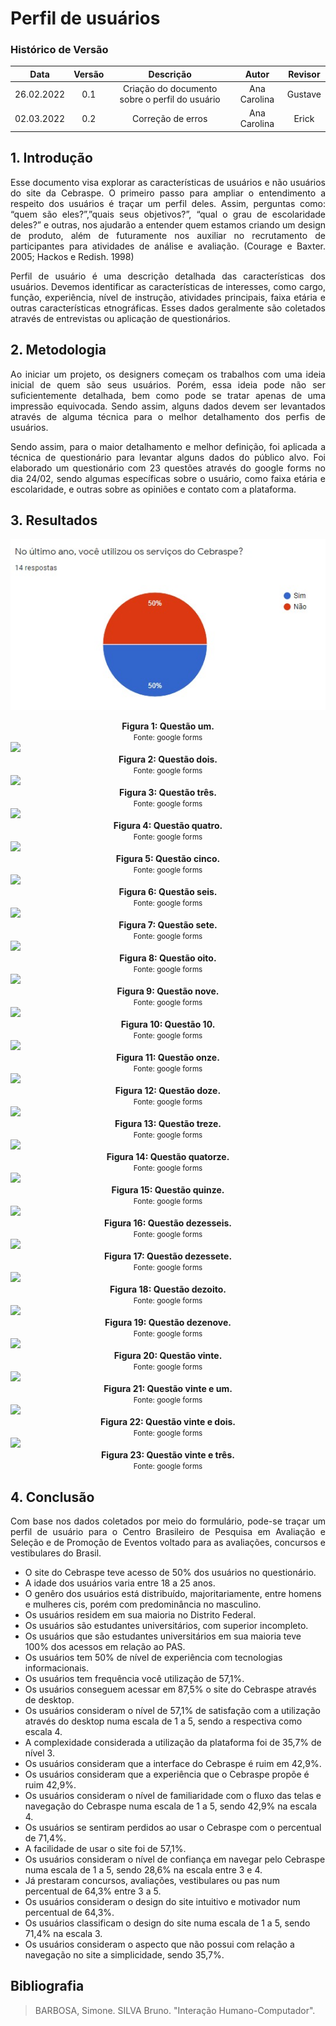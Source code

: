 # Perfil de usuários


### Histórico de Versão

|    Data    | Versão | Descrição | Autor | Revisor |
| :--------: | :----: | :-------: | :---: | :-----: |
| 26.02.2022 |  0.1   | Criação do documento sobre o perfil do usuário | Ana Carolina | Gustave |
| 02.03.2022 |  0.2   | Correção de erros | Ana Carolina | Erick |


## 1. Introdução
<p style="text-align: justify;">Esse documento visa explorar as características de usuários e não usuários do site da Cebraspe. O primeiro passo para ampliar o entendimento a respeito dos usuários é traçar um perfil deles. Assim, perguntas como: “quem são eles?”,”quais seus objetivos?”, “qual o grau de escolaridade deles?” e outras, nos ajudarão a entender quem estamos criando um design de produto, além de futuramente nos auxiliar no recrutamento de participantes para atividades de análise e avaliação. (Courage e Baxter. 2005; Hackos e Redish. 1998)
</p>

<p style="text-align: justify;">Perfil de usuário é uma descrição detalhada das características dos usuários. Devemos identificar as características de interesses, como cargo, função, experiência, nível de instrução, atividades principais, faixa etária e outras características etnográficas. Esses dados geralmente são coletados através de entrevistas ou aplicação de questionários.
</p>

## 2. Metodologia
<p style="text-align: justify;">Ao iniciar um projeto, os designers começam os trabalhos com uma ideia inicial de quem são seus usuários. Porém, essa ideia pode não ser suficientemente detalhada, bem como pode se tratar apenas de uma impressão equivocada. Sendo assim, alguns dados devem ser levantados através de alguma técnica para o melhor detalhamento dos perfis de usuários.
</p>

<p style="text-align: justify;">Sendo assim, para o maior detalhamento e melhor definição, foi aplicada a técnica de questionário para levantar alguns dados do público alvo. Foi elaborado um questionário com 23 questões através do google forms no dia 24/02, sendo algumas específicas sobre o usuário, como faixa etária e escolaridade, e outras sobre as opiniões e contato com a plataforma.
</p>

## 3. Resultados

![Questão um](../../Assets/questao_um.jpeg)
<figcaption align='center'>
    <b>Figura 1: Questão um.</b>
    <br><small>Fonte: google forms</small>
</figcaption>

<img src="https://user-images.githubusercontent.com/49570180/156013515-f0cbea05-e129-4dc3-bcab-bf72c7cd905d.jpeg">
<figcaption align='center'>
    <b>Figura 2: Questão dois.</b>
    <br><small>Fonte: google forms</small>
</figcaption>

<img src="https://user-images.githubusercontent.com/49570180/156013610-f47e3130-2d83-48c4-9e36-438a80088a31.jpeg">
<figcaption align='center'>
    <b>Figura 3: Questão três.</b>
    <br><small>Fonte: google forms</small>
</figcaption>

<img src="https://user-images.githubusercontent.com/49570180/156013569-435c8568-d88b-4717-b3aa-ee0c02e8f034.jpeg">
<figcaption align='center'>
    <b>Figura 4: Questão quatro.</b>
    <br><small>Fonte: google forms</small>
</figcaption>

<img src="https://user-images.githubusercontent.com/49570180/156013415-1132817f-400d-4e37-a037-07d2fa1a447e.jpeg">
<figcaption align='center'>
    <b>Figura 5: Questão cinco.</b>
    <br><small>Fonte: google forms</small>
</figcaption>

<img src="https://user-images.githubusercontent.com/49570180/156013584-f8cddd79-ff6e-4a63-a63c-08e1edca86d1.jpeg">
<figcaption align='center'>
    <b>Figura 6: Questão seis.</b>
    <br><small>Fonte: google forms</small>
</figcaption>

<img src="https://user-images.githubusercontent.com/49570180/156013598-3f01d697-8922-4546-92f5-9e116d68b3fe.jpeg">
<figcaption align='center'>
    <b>Figura 7: Questão sete.</b>
    <br><small>Fonte: google forms</small>
</figcaption>

<img src="https://user-images.githubusercontent.com/49570180/156013550-1ee5e780-3cda-458d-ab4a-c4d5b2244919.jpeg">
<figcaption align='center'>
    <b>Figura 8: Questão oito.</b>
    <br><small>Fonte: google forms</small>
</figcaption>

<img src="https://user-images.githubusercontent.com/49570180/156013531-373a09e0-696e-433d-aa4c-e40d2fd3a200.jpeg">
<figcaption align='center'>
    <b>Figura 9: Questão nove.</b>
    <br><small>Fonte: google forms</small>
</figcaption>

<img src="https://user-images.githubusercontent.com/49570180/156013428-8581fff6-3a94-4a1e-a665-9705eaca183f.jpeg">
<figcaption align='center'>
    <b>Figura 10: Questão 10.</b>
    <br><small>Fonte: google forms</small>
</figcaption>

<img src="https://user-images.githubusercontent.com/49570180/156013564-957f30ef-b27e-43bc-87cd-f38aae601777.jpeg">
<figcaption align='center'>
    <b>Figura 11: Questão onze.</b>
    <br><small>Fonte: google forms</small>
</figcaption>

<img src="https://user-images.githubusercontent.com/49570180/156013522-b376f210-9582-422e-ac23-358c70309ef3.jpeg">
<figcaption align='center'>
    <b>Figura 12: Questão doze.</b>
    <br><small>Fonte: google forms</small>
</figcaption>

<img src="https://user-images.githubusercontent.com/49570180/156013619-e5dc2d0b-9684-41d7-80fb-1560bee41d6d.jpeg">
<figcaption align='center'>
    <b>Figura 13: Questão treze.</b>
    <br><small>Fonte: google forms</small>
</figcaption>

<img src="https://user-images.githubusercontent.com/49570180/156013366-691d71d4-a9f0-43c4-a7de-caaef0c998da.jpeg">
<figcaption align='center'>
    <b>Figura 14: Questão quatorze.</b>
    <br><small>Fonte: google forms</small>
</figcaption>

<img src="https://user-images.githubusercontent.com/49570180/156013575-fc33dcdd-71ce-47bd-9041-297cb2e7e87a.jpeg">
<figcaption align='center'>
    <b>Figura 15: Questão quinze.</b>
    <br><small>Fonte: google forms</small>
</figcaption>

<img src="https://user-images.githubusercontent.com/49570180/156013459-d74480e4-3cbd-4ae4-8f11-55e869e417ba.jpeg">
<figcaption align='center'>
    <b>Figura 16: Questão dezesseis.</b>
    <br><small>Fonte: google forms</small>
</figcaption>

<img src="https://user-images.githubusercontent.com/49570180/156013484-97183667-9e5a-4b7b-babd-6ef542c17beb.jpeg">
<figcaption align='center'>
    <b>Figura 17: Questão dezessete.</b>
    <br><small>Fonte: google forms</small>
</figcaption>

<img src="https://user-images.githubusercontent.com/49570180/156013493-6e57f755-e342-4bf0-8175-2d4553d5e926.jpeg">
<figcaption align='center'>
    <b>Figura 18: Questão dezoito.</b>
    <br><small>Fonte: google forms</small>
</figcaption>

<img src="https://user-images.githubusercontent.com/49570180/156013440-660612d8-ca42-4e7b-9866-334c66d97ee5.jpeg">
<figcaption align='center'>
    <b>Figura 19: Questão dezenove.</b>
    <br><small>Fonte: google forms</small>
</figcaption>

<img src="https://user-images.githubusercontent.com/49570180/156013638-9a258ad5-663a-4a55-a96d-1a87e556b597.jpeg">
<figcaption align='center'>
    <b>Figura 20: Questão vinte.</b>
    <br><small>Fonte: google forms</small>
</figcaption>

<img src="https://user-images.githubusercontent.com/49570180/156013669-6cd14dcf-1e85-4e02-ab0f-e9fc278bb53d.jpeg">
<figcaption align='center'>
    <b>Figura 21: Questão vinte e um.</b>
    <br><small>Fonte: google forms</small>
</figcaption>

<img src="https://user-images.githubusercontent.com/49570180/156013643-91e085b8-2234-4d74-9d77-9737894b08ea.jpeg">
<figcaption align='center'>
    <b>Figura 22: Questão vinte e dois.</b>
    <br><small>Fonte: google forms</small>
</figcaption>

<img src="https://user-images.githubusercontent.com/49570180/156013656-e3c13770-78c6-467a-bf96-c11e316e2b79.jpeg">
<figcaption align='center'>
    <b>Figura 23: Questão vinte e três.</b>
    <br><small>Fonte: google forms</small>
</figcaption>

## 4. Conclusão

<p style="text-align: justify;">Com base nos dados coletados por meio do formulário, pode-se traçar um perfil de usuário para o Centro Brasileiro de Pesquisa em Avaliação e Seleção e de Promoção de Eventos voltado para as avaliações, concursos e vestibulares do Brasil.
</p>

- O site do Cebraspe teve acesso de 50% dos usuários no questionário.
- A idade dos usuários varia entre 18 a 25 anos.
- O genêro dos usuários está distribuído, majoritariamente, entre homens e mulheres cis, porém com predominância no masculino.
- Os usuários residem em sua maioria no Distrito Federal.
- Os usuários são estudantes universitários, com superior incompleto.
- Os usuários que são estudantes universitários em sua maioria teve 100% dos acessos em relação ao PAS.
- Os usuários tem 50% de nível de experiência com tecnologias informacionais.
- Os usuários tem frequência você utilização de 57,1%.
- Os usuários conseguem acessar em 87,5% o site do Cebraspe através de desktop.
- Os usuários consideram o nível de 57,1% de satisfação com a utilização através do desktop numa escala de 1 a 5, sendo a respectiva como escala 4.
- A complexidade considerada a utilização da plataforma foi de 35,7% de nível 3.
- Os usuários consideram que a interface do Cebraspe é ruim em 42,9%.
- Os usuários consideram que a experiência que o Cebraspe propõe é ruim 42,9%.
- Os usuários consideram o nível de familiaridade com o fluxo das telas e navegação do Cebraspe numa escala de 1 a 5, sendo 42,9% na escala 4.
- Os usuários se sentiram perdidos ao usar o Cebraspe com o percentual de 71,4%.
- A facilidade de usar o site foi de 57,1%.
- Os usuários consideram o nível de confiança em navegar pelo Cebraspe numa escala de 1 a 5, sendo 28,6% na escala entre 3 e 4.
- Já prestaram concursos, avaliações, vestibulares ou pas num percentual de 64,3% entre 3 a 5.
- Os usuários consideram o design do site intuitivo e motivador num percentual de 64,3%.
- Os usuários classificam o design do site numa escala de 1 a 5, sendo 71,4% na escala 3.
- Os usuários consideram o aspecto que não possui com relação a navegação no site a simplicidade, sendo 35,7%.

## Bibliografia
> BARBOSA, Simone. SILVA Bruno. "Interação Humano-Computador".
